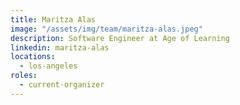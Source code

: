 ```yaml
---
title: Maritza Alas
image: "/assets/img/team/maritza-alas.jpeg"
description: Software Engineer at Age of Learning
linkedin: maritza-alas
locations:
  - los-angeles
roles:
  - current-organizer
---
```

